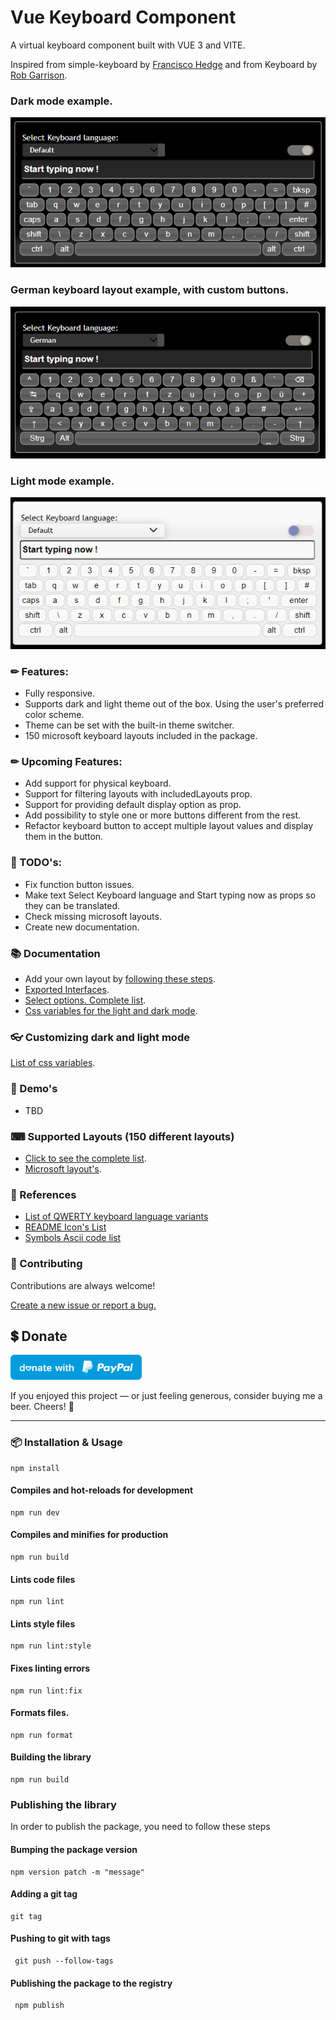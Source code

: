 # Vue Keyboard Component
A virtual keyboard component built with VUE 3 and VITE.

Inspired from simple-keyboard by [Francisco Hedge](https://hodgef.com/simple-keyboard/) and
from Keyboard by [Rob Garrison](https://mottie.github.io/Keyboard/docs/layouts.html).

### Dark mode example.
<img alt="dark mode keyboard" src="./docs/images/dark-mode-keyboard.png" />

### German keyboard layout example, with custom buttons.
<img alt="dark mode keyboard" src="./docs/images/german-keyboard.png" />

### Light mode example.
<img alt="dark mode keyboard" src="./docs/images/light-mode-keyboard.png" />

### ✏ Features:

- Fully responsive.
- Supports dark and light theme out of the box. Using the user's preferred color scheme.
- Theme can be set with the built-in theme switcher.
- 150 microsoft keyboard layouts included in the package.

### ✏ Upcoming Features:

- Add support for physical keyboard.
- Support for filtering layouts with includedLayouts prop.
- Support for providing default display option as prop.
- Add possibility to style one or more buttons different from the rest.
- Refactor keyboard button to accept multiple layout values and display them in the button.


### 📔 TODO's:

- Fix function button issues.
- Make text Select Keyboard language and Start typing now as props so they can be translated.
- Check missing microsoft layouts.
- Create new documentation.


### 📚 Documentation

- Add your own layout by [following these steps](./docs/sample-layout.md).
- [Exported Interfaces](./docs/exported-interfaces.md).
- [Select options. Complete list](./docs/complete-select-option-list.md).
- [Css variables for the light and dark mode](./docs/theme-variables.md).

### 👓 Customizing dark and light mode
[List of css variables](./docs/theme-variables.md).

### 🏁 Demo's

- TBD

### ⌨ Supported Layouts (150 different layouts)

* [Click to see the complete list](./docs/keyboard-layouts.md).
* [Microsoft layout's](https://learn.microsoft.com/en-us/globalization/windows-keyboard-layouts).


### 🔗 References

- [List of QWERTY keyboard language variants](https://en.wikipedia.org/wiki/List_of_QWERTY_keyboard_language_variants)
- [README Icon's List](https://github.com/ikatyang/emoji-cheat-sheet/blob/master/README.md)
- [Symbols Ascii code list](https://www.alt-codes.net/)

### 🌟 Contributing

Contributions are always welcome!

[Create a new issue or report a bug.](https://github.com/gwinnem/vue-virtual-keyboard/issues)


## 💲 Donate
<a href="https://paypal.me/gwinnem/">
    <img alt="donate" src="paypal-images/blue.svg" height="40">
</a>

If you enjoyed this project — or just feeling generous, consider buying me a beer. Cheers! :beers:

---

### 📦 Installation & Usage

```
npm install
```

#### Compiles and hot-reloads for development

```
npm run dev
```

#### Compiles and minifies for production

```
npm run build
```

#### Lints code files

```
npm run lint
```

#### Lints style files

```
npm run lint:style
```

#### Fixes linting errors

```
npm run lint:fix
```

#### Formats files.

```
npm run format
```

#### Building the library

```
npm run build
```

### Publishing the library

In order to publish the package, you need to follow these steps

#### Bumping the package version

```
npm version patch -m "message"
```

#### Adding a git tag

```
git tag
```

#### Pushing to git with tags

```
 git push --follow-tags
```

#### Publishing the package to the registry

```
 npm publish
```
